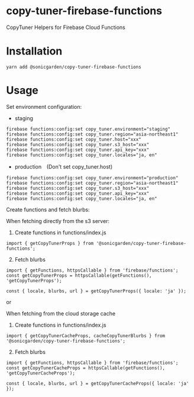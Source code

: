 # copy-tuner-firebase-functions

CopyTuner Helpers for Firebase Cloud Functions

# Installation

```
yarn add @sonicgarden/copy-tuner-firebase-functions
```

# Usage

Set environment configuration:

- staging

```
firebase functions:config:set copy_tuner.environment="staging"
firebase functions:config:set copy_tuner.region="asia-northeast1"
firebase functions:config:set copy_tuner.host="xxx"
firebase functions:config:set copy_tuner.s3_host="xxx"
firebase functions:config:set copy_tuner.api_key="xxx"
firebase functions:config:set copy_tuner.locales="ja, en"
```

- production　(Don't set copy_tuner.host)

```
firebase functions:config:set copy_tuner.environment="production"
firebase functions:config:set copy_tuner.region="asia-northeast1"
firebase functions:config:set copy_tuner.s3_host="xxx"
firebase functions:config:set copy_tuner.api_key="xxx"
firebase functions:config:set copy_tuner.locales="ja, en"
```

Create functions and fetch blurbs:

When fetching directly from the s3 server:

1. Create functions in functions/index.js

```
import { getCopyTunerProps } from '@sonicgarden/copy-tuner-firebase-functions';
```

2. Fetch blurbs

```
import { getFunctions, httpsCallable } from 'firebase/functions';
const getCopyTunerProps = httpsCallable(getFunctions(), 'getCopyTunerProps');

const { locale, blurbs, url } = getCopyTunerProps({ locale: 'ja' });
```

or

When fetching from the cloud storage cache

1. Create functions in functions/index.js

```
import { getCopyTunerCacheProps, cacheCopyTunerBlurbs } from '@sonicgarden/copy-tuner-firebase-functions';
```

2. Fetch blurbs

```
import { getFunctions, httpsCallable } from 'firebase/functions';
const getCopyTunerCacheProps = httpsCallable(getFunctions(), 'getCopyTunerCacheProps');

const { locale, blurbs, url } = getCopyTunerCacheProps({ locale: 'ja' });
```
